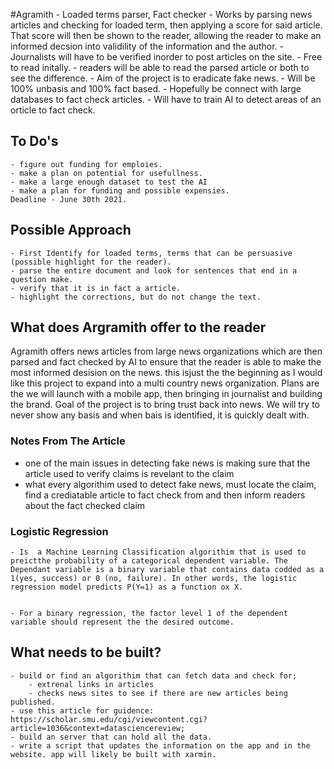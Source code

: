 #Agramith - Loaded terms parser, Fact checker
	- Works by parsing news articles and checking for loaded term, then applying a score for said article. That score will then be shown to the reader, allowing the reader to make an informed decsion into validility of the information and the author. 
	- Journalists will have to be verified inorder to post articles on the site.
	- Free to read initally.
	- readers will be able to read the parsed article or both to see the difference. 
	- Aim of the project is to eradicate fake news.
	- Will be 100% unbasis and 100% fact based.
	- Hopefully be connect with large databases to fact check articles.
	- Will have to train AI to detect areas of an orticle to fact check.

## To Do's
	- figure out funding for emploies.
	- make a plan on potential for usefullness.   
	- make a large enough dataset to test the AI
	- make a plan for funding and possible expensies.
	Deadline - June 30th 2021.

## Possible Approach
	- First Identify for loaded terms, terms that can be persuasive (possible highlight for the reader).
	- parse the entire document and look for sentences that end in a question make. 
	- verify that it is in fact a article.
	- highlight the corrections, but do not change the text.
## What does Argramith offer to the reader
Agramith offers news articles from large news organizations which are then parsed and fact checked by AI to ensure that the reader is able to make the most informed desision on the news. this isjust the 
the beginning as I would like this project to expand into a multi country news organization. Plans are the we will launch with a mobile app, then bringing in journalist and building the brand. Goal of the  project is to bring trust back into news. We will try to never show any basis and when bais is identified, it is quickly dealt with.




### Notes From The Article
- one of the main issues in detecting fake news is making sure that the article used to verify claims is revelant to the claim
- what every algorithim used to detect fake news, must locate the claim, find a crediatable article to fact check from and then inform readers about the fact checked claim


### Logistic Regression
	- Is  a Machine Learning Classification algorithim that is used to preictthe probability of a categorical dependent variable. The Dependant variable is a binary variable that contains data codded as a 1(yes, success) or 0 (no, failure). In other words, the logistic regression model predicts P(Y=1) as a function ox X. 


	- For a binary regression, the factor level 1 of the dependent variable should represent the the desired outcome.

## What needs to be built?
	- build or find an algorithim that can fetch data and check for;
		- extrenal links in articles
		- checks news sites to see if there are new articles being published.
	- use this article for guidence: https://scholar.smu.edu/cgi/viewcontent.cgi?article=1036&context=datasciencereview;
	- build an server that can hold all the data.
	- write a script that updates the information on the app and in the website. app will likely be built with xarmin.

